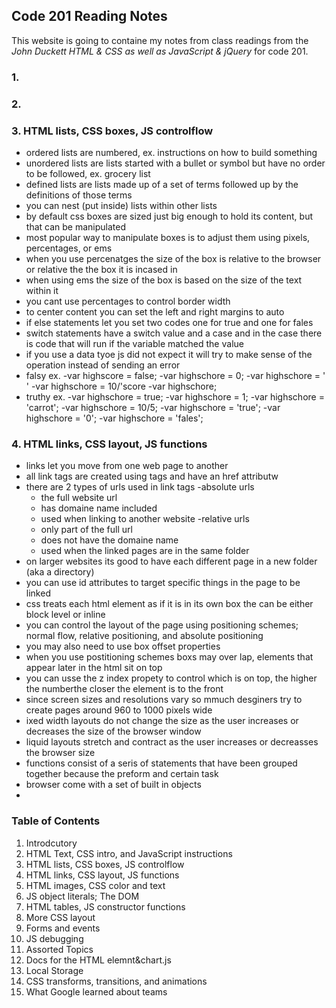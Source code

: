 ## Code 201 Reading Notes

This website is going to containe my notes from class readings from the _John Duckett HTML & CSS as well as JavaScript & jQuery_ for code 201.

### 1.

### 2.

### 3. HTML lists, CSS boxes, JS controlflow
  - ordered lists are numbered, ex. instructions on how to build something
  - unordered lists are lists started with a bullet or symbol but have no order to be followed, ex. grocery list
  - defined lists are lists made up of a set of terms followed up by the definitions of those terms
  - you can nest (put inside) lists within other lists 
  - by default css boxes are sized just big enough to hold its content, but that can be manipulated
  - most popular way to manipulate boxes is to adjust them using pixels, percentages, or ems
  - when you use percenatges the size of the box is relative to the browser or relative the the box it is incased in
  - when using ems the size of the box is based on the size of the text within it 
  - you cant use percentages to control border width
  - to center content you can set the left and right margins to auto
  - if else statements let you set two codes one for true and one for fales
  - switch statements have a switch value and a case and in the case there is code that will run if the variable matched the value
  - if you use a data tyoe js did not expect it will try to make sense of the operation instead of sending an error
  - falsy ex.
      -var highscore = false;
      -var highschore = 0;
      -var highschore = ' '
      -var highschore = 10/'score
      -var highschore;
  - truthy ex. 
       -var highschore = true;
       -var highschore = 1;
       -var highschore = 'carrot';
       -var highschore = 10/5;
       -var highschore = 'true';
       -var highschore = '0';
       -var highschore = 'fales';
       
### 4. HTML links, CSS layout, JS functions
  - links let you move from one web page to another
  - all link tags are created using <a></a> tags and have an href attributw
  - there are 2 types of urls used in link tags 
    -absolute urls
      - the full website url
      - has domaine name included
      - used when linking to another website
    -relative urls
      - only part of the full url
      - does not have the domaine name
      - used when the linked pages are in the same folder
  - on larger websites its good to have each different page in a new folder (aka a directory)
  - you can use id attributes to target specific things in the page to be linked
  - css treats each html element as if it is in its own box the can be either block level or inline
  - you can control the layout of the page using positioning schemes; normal flow, relative positioning, and absolute positioning
  - you may also need to use box offset properties
  - when you use postitioning schemes boxs may over lap, elements that appear later in the html sit on top
  - you can usse the z index propety to control which is on top, the higher the numberthe closer the element is to the front
  - since screen sizes and resolutions vary so mmuch desginers try to create pages around 960 to 1000 pixels wide
  - ixed width layouts do not change the size as the user increases or decreases the size of the browser window
  - liquid layouts stretch and contract as the user increases or decreasses the browser size
  - functions consist of a seris of statements that have been grouped together because the preform and certain task
  - browser come with a set of built in objects 
  - 
  

### **Table of Contents** 
1. Introdcutory
2. HTML Text, CSS intro, and JavaScript instructions
3. HTML lists, CSS boxes, JS controlflow
4. HTML links, CSS layout, JS functions
5. HTML images, CSS color and text 
6. JS object literals; The DOM
7. HTML tables, JS constructor functions
8. More CSS layout
9. Forms and events
10. JS debugging
11. Assorted Topics
12. Docs for the HTML <canvas> elemnt&chart.js
13. Local Storage
14. CSS transforms, transitions, and animations
15. What Google learned about teams
